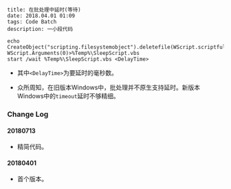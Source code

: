 ```
title: 在批处理中延时(等待)
date: 2018.04.01 01:09
tags: Code Batch
description: 一小段代码
```

```batch
echo CreateObject("scripting.filesystemobject").deletefile(WScript.scriptfullname):WScript.sleep WScript.Arguments(0)>%Temp%\SleepScript.vbs
start /wait %Temp%\SleepScript.vbs <DelayTime>
```

* 其中`<DelayTime>`为要延时的毫秒数。

* 众所周知，在旧版本Windows中，批处理并不原生支持延时。新版本Windows中的`timeout`延时不够精细。

### Change Log

#### 20180713

* 精简代码。

#### 20180401

* 首个版本。
